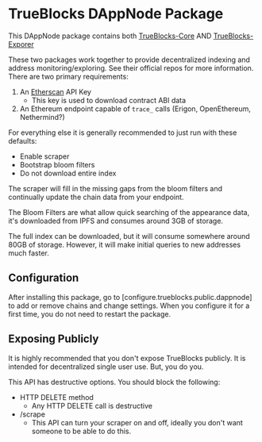 # TrueBlocks DAppNode Package

This DAppNode package contains both [TrueBlocks-Core](https://github.com/TrueBlocks/trueblocks-core) AND [TrueBlocks-Exporer](https://github.com/TrueBlocks/trueblocks-explorer)

These two packages work together to provide decentralized indexing and address monitoring/exploring. See their official repos for more information. There are two primary requirements:

1. An [Etherscan](https://etherscan.io/) API Key
    * This key is used to download contract ABI data
2. An Ethereum endpoint capable of `trace_` calls (Erigon, OpenEthereum, Nethermind?)

For everything else it is generally recommended to just run with these defaults:

* Enable scraper
* Bootstrap bloom filters
* Do not download entire index

The scraper will fill in the missing gaps from the bloom filters and continually update the chain data from your endpoint.

The Bloom Filters are what allow quick searching of the appearance data, it's downloaded from IPFS and consumes around 3GB of storage.

The full index can be downloaded, but it will consume somewhere around 80GB of storage. However, it will make initial queries to new addresses much faster.

## Configuration

After installing this package, go to [configure.trueblocks.public.dappnode] to add or remove chains and change settings.
When you configure it for a first time, you do not need to restart the package.

## Exposing Publicly

It is highly recommended that you don't expose TrueBlocks publicly. It is intended for decentralized single user use. But, you do you.

This API has destructive options. You should block the following:
* HTTP DELETE method
  * Any HTTP DELETE call is destructive
* /scrape
  * This API can turn your scraper on and off, ideally you don't want someone to be able to do this.
